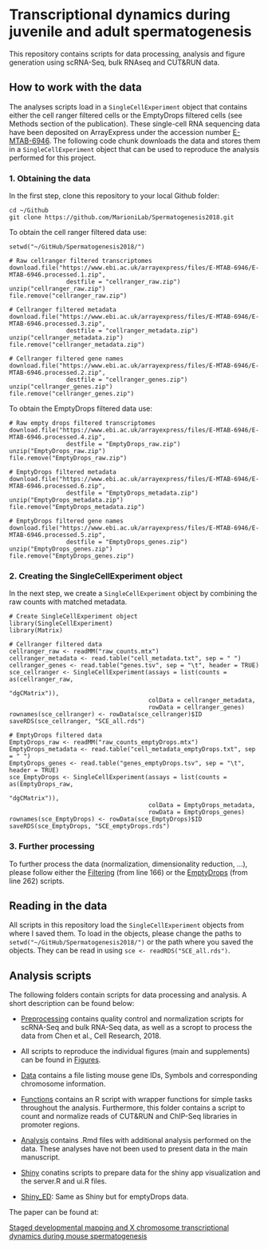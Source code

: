 # Transcriptional dynamics during juvenile and adult spermatogenesis

This repository contains scripts for data processing, analysis and figure generation using scRNA-Seq, bulk RNAseq and CUT&RUN data.

## How to work with the data

The analyses scripts load in a `SingleCellExperiment` object that contains either the cell ranger filtered cells or the EmptyDrops filtered cells (see Methods section of the publication).
These single-cell RNA sequencing data have been deposited on ArrayExpress under the accession number [E-MTAB-6946](https://www.ebi.ac.uk/arrayexpress/experiments/E-MTAB-6946/).
The following code chunk downloads the data and stores them in a `SingleCellExperiment` object that can be used to reproduce the analysis performed for this project.

### 1. Obtaining the data

In the first step, clone this repository to your local Github folder:

```{bash}
cd ~/Github
git clone https://github.com/MarioniLab/Spermatogenesis2018.git
```

To obtain the cell ranger filtered data use:

```{r}
setwd("~/GitHub/Spermatogenesis2018/")

# Raw cellranger filtered transcriptomes
download.file("https://www.ebi.ac.uk/arrayexpress/files/E-MTAB-6946/E-MTAB-6946.processed.1.zip", 
                destfile = "cellranger_raw.zip")
unzip("cellranger_raw.zip")
file.remove("cellranger_raw.zip")

# Cellranger filtered metadata
download.file("https://www.ebi.ac.uk/arrayexpress/files/E-MTAB-6946/E-MTAB-6946.processed.3.zip", 
                destfile = "cellranger_metadata.zip")
unzip("cellranger_metadata.zip") 
file.remove("cellranger_metadata.zip")

# Cellranger filtered gene names
download.file("https://www.ebi.ac.uk/arrayexpress/files/E-MTAB-6946/E-MTAB-6946.processed.2.zip", 
                destfile = "cellranger_genes.zip")
unzip("cellranger_genes.zip") 
file.remove("cellranger_genes.zip")
```
To obtain the EmptyDrops filtered data use:

```{r}
# Raw empty drops filtered transcriptomes
download.file("https://www.ebi.ac.uk/arrayexpress/files/E-MTAB-6946/E-MTAB-6946.processed.4.zip", 
                destfile = "EmptyDrops_raw.zip")
unzip("EmptyDrops_raw.zip")
file.remove("EmptyDrops_raw.zip")
               
# EmptyDrops filtered metadata
download.file("https://www.ebi.ac.uk/arrayexpress/files/E-MTAB-6946/E-MTAB-6946.processed.6.zip", 
                destfile = "EmptyDrops_metadata.zip")
unzip("EmptyDrops_metadata.zip") 
file.remove("EmptyDrops_metadata.zip")

# EmptyDrops filtered gene names
download.file("https://www.ebi.ac.uk/arrayexpress/files/E-MTAB-6946/E-MTAB-6946.processed.5.zip", 
                destfile = "EmptyDrops_genes.zip")
unzip("EmptyDrops_genes.zip") 
file.remove("EmptyDrops_genes.zip")
```

### 2. Creating the SingleCellExperiment object

In the next step, we create a `SingleCellExperiment` object by combining the raw counts with matched metadata.

```{r}
# Create SingleCellExperiment object
library(SingleCellExperiment)
library(Matrix)

# Cellranger filtered data
cellranger_raw <- readMM("raw_counts.mtx")
cellranger_metadata <- read.table("cell_metadata.txt", sep = " ")
cellranger_genes <- read.table("genes.tsv", sep = "\t", header = TRUE)
sce_cellranger <- SingleCellExperiment(assays = list(counts = as(cellranger_raw,
                                                                  "dgCMatrix")), 
                                       colData = cellranger_metadata,
                                       rowData = cellranger_genes) 
rownames(sce_cellranger) <- rowData(sce_cellranger)$ID                                      
saveRDS(sce_cellranger, "SCE_all.rds")

# EmptyDrops filtered data
EmptyDrops_raw <- readMM("raw_counts_emptyDrops.mtx")
EmptyDrops_metadata <- read.table("cell_metadata_emptyDrops.txt", sep = " ")
EmptyDrops_genes <- read.table("genes_emptyDrops.tsv", sep = "\t", header = TRUE)
sce_EmptyDrops <- SingleCellExperiment(assays = list(counts = as(EmptyDrops_raw,
                                                                  "dgCMatrix")), 
                                       colData = EmptyDrops_metadata,
                                       rowData = EmptyDrops_genes) 
rownames(sce_EmptyDrops) <- rowData(sce_EmptyDrops)$ID 
saveRDS(sce_EmptyDrops, "SCE_emptyDrops.rds")
```

### 3. Further processing

To further process the data (normalization, dimensionality reduction, ...), please follow either the [Filtering](../master/Preprocessing/10X_scRNAseq/Filtering.Rmd) (from line 166) or the [EmptyDrops](../master/Preprocessing/10X_scRNAseq/EmptyDrops.Rmd) (from line 262) scripts.

## Reading in the data

All scripts in this repository load the `SingleCellExperiment` objects from where I saved them. 
To load in the objects, please change the paths to `setwd("~/GitHub/Spermatogenesis2018/")` or the path where you saved the objects.
They can be read in using `sce <- readRDS("SCE_all.rds")`.

## Analysis scripts

The following folders contain scripts for data processing and analysis.
A short description can be found below:

* [Preprocessing](../master/Preprocessing/) contains quality control and normalization scripts for scRNA-Seq and bulk RNA-Seq data, as well as a scropt to process the data from Chen et al., Cell Research, 2018.
 
* All scripts to reproduce the individual figures (main and supplements) can be found in [Figures](../master/Figures).

* [Data](../master/Data) contains a file listing mouse gene IDs, Symbols and corresponding chromosome information.

* [Functions](../master/Functions) contains an R script with wrapper functions for simple tasks throughout the analysis. Furthermore, this folder contains a script to count and normalize reads of CUT&RUN and ChIP-Seq libraries in promoter regions.

* [Analysis](../master/Analysis) contains .Rmd files with additional analysis performed on the data. These analyses have not been used to present data in the main manuscript.

* [Shiny](../master/Shiny) conatins scripts to prepare data for the shiny app visualization and the server.R and ui.R files.

* [Shiny_ED](../master/Shiny_ED): Same as Shiny but for emptyDrops data.

The paper can be found at:

[Staged developmental mapping and X chromosome transcriptional dynamics during mouse spermatogenesis](https://www.nature.com/articles/s41467-019-09182-1)
